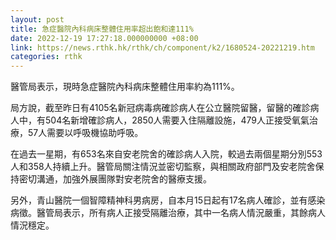 ```yaml
---
layout: post
title: 急症醫院內科病床整體住用率超出飽和達111%
date: 2022-12-19 17:27:18.000000000 +08:00
link: https://news.rthk.hk/rthk/ch/component/k2/1680524-20221219.htm
categories: rthk
---
```


醫管局表示，現時急症醫院內科病床整體住用率約為111%。

局方說，截至昨日有4105名新冠病毒病確診病人在公立醫院留醫，留醫的確診病人中，有504名新增確診病人，2850人需要入住隔離設施，479人正接受氧氣治療，57人需要以呼吸機協助呼吸。

在過去一星期，有653名來自安老院舍的確診病人入院，較過去兩個星期分別553人和358人持續上升。醫管局關注情況並密切監察，與相關政府部門及安老院舍保持密切溝通，加強外展團隊對安老院舍的醫療支援。

另外，青山醫院一個智障精神科男病房，自本月15日起有17名病人確診，並有感染病徵。醫管局表示，所有病人正接受隔離治療，其中一名病人情況嚴重，其餘病人情況穩定。
